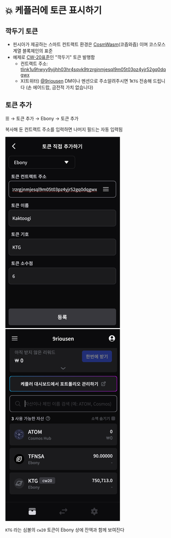 # 💥 케플러에 토큰 표시하기

## 깍두기 토큰

* 핀시아가 제공하는 스마트 컨트랙트 환경은 [CosmWasm](https://cosmwasm.com/)(코즘와즘) 이며 코스모스 계열 블록체인의 표준
* 예제로 [CW-20표준](https://github.com/CosmWasm/cw-plus/blob/main/packages/cw20/README.md)인 "깍두기" 토큰 발행함
  * 컨트랙트 주소: [tlink1u9hwyy9yjjhh03hr4sqvk9trzrgjnmjesql9m05t03pz4yjr52gq0dqgwx](https://explorer.blockchain.line.me/ebony/wasm/contract/tlink1u9hwyy9yjjhh03hr4sqvk9trzrgjnmjesql9m05t03pz4yjr52gq0dqgwx)
  * X(트위터) [@9riousen](https://twitter.com/9riousen) DM이나 멘션으로 주소알려주시면 1`KTG` 전송해 드립니다 (손 에어드랍, 금전적 가치  없습니다)

## 토큰 추가

☰ → 토큰 추가 → Ebony → 토큰 추가

복사해 둔 컨트랙트 주소를 입력하면 나머지 필드는 자동 입력됨

![](.gitbook/assets/add-cw20.png) ![](.gitbook/assets/cw20-added.png)

&#x20;`KTG` 라는 심볼의 `cw20` 토큰이 Ebony 상에 잔액과 함께 보여진다
